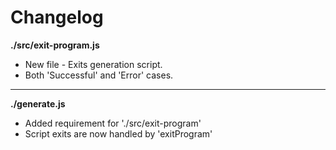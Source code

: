 # Changelog

**./src/exit-program.js**
* New file - Exits generation script.
* Both 'Successful' and 'Error' cases.

---

**./generate.js**
* Added requirement for './src/exit-program'
* Script exits are now handled by 'exitProgram'
